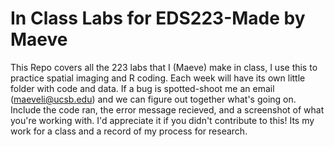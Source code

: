 # In Class Labs for EDS223-Made by Maeve
This Repo covers all the 223 labs that I (Maeve) make in class, I use this to practice spatial imaging and R coding. Each week will have its own little folder with code and data. 
If a bug is spotted-shoot me an email (maeveli@ucsb.edu) and we can figure out together what's going on. Include the code ran, the error message recieved, and a screenshot of what you're working with. 
I'd appreciate it if you didn't contribute to this! Its my work for a class and a record of my process for research. 
